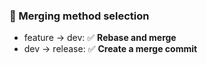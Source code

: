 ### 🔁 Merging method selection

- feature → dev: ✅ **Rebase and merge**
- dev → release: ✅ **Create a merge commit**
